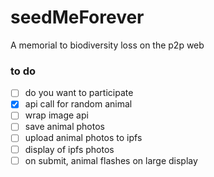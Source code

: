 # seedMeForever

A memorial to biodiversity loss on the p2p web

### to do

- [ ] do you want to participate
- [x] api call for random animal
- [ ] wrap image api
- [ ] save animal photos
- [ ] upload animal photos to ipfs
- [ ] display of ipfs photos
- [ ] on submit, animal flashes on large display